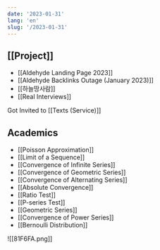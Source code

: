 ```yaml
---
date: '2023-01-31'
lang: 'en'
slug: '/2023-01-31'
---
```


## [[Project]]

- [[Aldehyde Landing Page 2023]]
- [[Aldehyde Backlinks Outage (January 2023)]]
- [[하늘땅사람]]
- [[Real Interviews]]

Got Invited to [[Texts (Service)]]

## Academics

- [[Poisson Approximation]]
- [[Limit of a Sequence]]
- [[Convergence of Infinite Series]]
- [[Convergence of Geometric Series]]
- [[Convergence of Alternating Series]]
- [[Absolute Convergence]]
- [[Ratio Test]]
- [[P-series Test]]
- [[Geometric Series]]
- [[Convergence of Power Series]]
- [[Bernoulli Distribution]]

![[81F6FA.png]]
